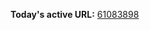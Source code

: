 

**Today's active URL:** [61083898](https://61083898.abesternheim.workers.dev)

<!-- CURRENT_URL_MARKER -->
